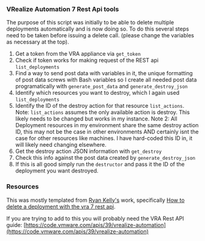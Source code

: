 ### VRealize Automation 7 Rest Api tools

The purpose of this script was initially to be able to delete multiple
deployments automatically and is now doing so.  To do this several steps need to
be taken before issuing a delete call.  (please change the variables as
necessary at the top).

1. Get a token from the VRA appliance via `get_token`
2. Check if token works for making request of the REST api `list_deployments`
3. Find a way to send post data with variables in it, the unique formatting of
   post data screws with Bash variables so I create all needed post data
   programatically with `generate_post_data` and `generate_destroy_json`
4. Identify which resources you want to destroy, which I again used
   `list_deployments`
5. Identify the ID of the destroy action for that resource `list_actions`.
   Note: `list_actions` assumes the only available action is destroy.  This
   likely needs to be changed but works in my instance.
   Note 2: All Deployment resources in my environment share the same destroy
   action ID, this may not be the case in other environments AND certainly isnt
   the case for other resources like machines.  I have hard-coded this ID in, it
   will likely need changing elsewhere.
6. Get the destroy action JSON information with `get_destroy`
7. Check this info against the post data created by `generate_destroy_json`
8. If this is all good simply run the `destructor` and pass it the ID of the
   deployment you want destroyed.

### Resources
This was mostly templated from [Ryan Kelly's](http://www.vmtocloud.com/author/rkelly/)
work, specifically [How to delete a deployment with the vra 7 rest api](http://www.vmtocloud.com/how-to-delete-a-deployment-with-the-vra-7-rest-api/).

If you are trying to add to this you will probably need the VRA Rest API guide:
[https://code.vmware.com/apis/39/vrealize-automation](https://code.vmware.com/apis/39/vrealize-automation)
